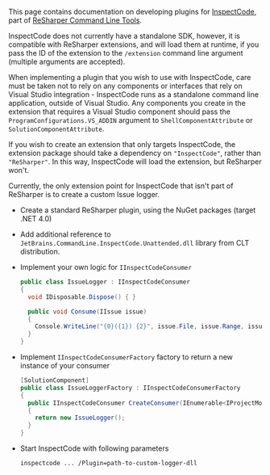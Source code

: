 [//]: # (title: InspectCode Plugins)

This page contains documentation on developing plugins for [InspectCode](http://confluence.jetbrains.com/display/NETCOM/Introducing+InspectCode), part of [ReSharper Command Line Tools](http://confluence.jetbrains.com/display/NETCOM/Introducing+ReSharper+Command+Line+Tools).

InspectCode does not currently have a standalone SDK, however, it is compatible with ReSharper extensions, and will load them at runtime, if you pass the ID of the extension to the `/extension` command line argument (multiple arguments are accepted).

When implementing a plugin that you wish to use with InspectCode, care must be taken not to rely on any components or interfaces that rely on Visual Studio integration - InspectCode runs as a standalone command line application, outside of Visual Studio. Any components you create in the extension that requires a Visual Studio component should pass the `ProgramConfigurations.VS_ADDIN` argument to `ShellComponentAttribute` or `SolutionComponentAttribute`.

If you wish to create an extension that only targets InspectCode, the extension package should take a dependency on `"InspectCode"`, rather than `"ReSharper"`. In this way, InspectCode will load the extension, but ReSharper won't.

Currently, the only extension point for InspectCode that isn't part of ReSharper is to create a custom Issue logger.

* Create a standard ReSharper plugin, using the NuGet packages (target .NET 4.0)
* Add additional reference to `JetBrains.CommandLine.InspectCode.Unattended.dll` library from CLT distribution.
* Implement your own logic for `IInspectCodeConsumer`

  ```csharp
  public class IssueLogger : IInspectCodeConsumer
  {
    void IDisposable.Dispose() { }

    public void Consume(IIssue issue)
    {
      Console.WriteLine("{0}({1}) {2}", issue.File, issue.Range, issue.Message);
    }
  }
  ```

* Implement `IInspectCodeConsumerFactory` factory to return a new instance of your consumer

  ```csharp
  [SolutionComponent]
  public class IssueLoggerFactory : IInspectCodeConsumerFactory
  {
    public IInspectCodeConsumer CreateConsumer(IEnumerable<IProjectModelElement> inspectScope, FileSystemPath outputFile = null)
    {
      return new IssueLogger();
    }
  }
  ```

* Start InspectCode with following parameters

  ```
  inspectcode ... /Plugin=path-to-custom-logger-dll
  ```